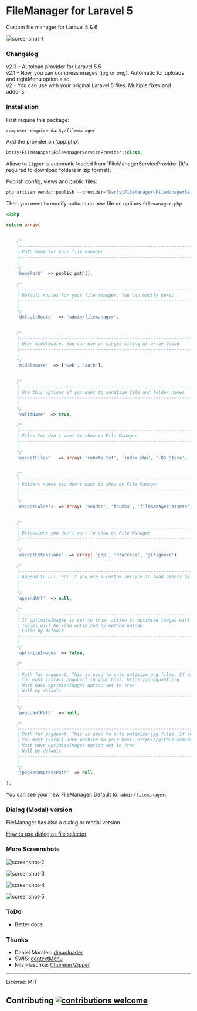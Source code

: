 # FileManager for Laravel 5

Custom file manager for Laravel 5 & 6

![screenshot-1](https://cloud.githubusercontent.com/assets/74367/15646143/77016990-265c-11e6-9ecc-d82ae2c74f71.png)

### Changelog
v2.3 - Autoload provider for Laravel 5.5     
v2.1 - Now, you can compress images (jpg or png). Automatic for uploads and rightMenu option also.   
v2 - You can use with your original Laravel 5 files. Multiple fixes and addons.


### Installation

First require this package:

```sh
composer require dar3y/filemanager
```

Add the provider on ‘app.php’:
```php
Dar3y\FileManager\FileManagerServiceProvider::class,
```

Aliase to `Zipper` is automatic loaded from `FileManagerServiceProvider (It's required to download folders in zip format): 


Publish config, views and public files:
```php
php artisan vendor:publish --provider="Dar3y\FileManager\FileManagerServiceProvider"
```

Then you need to modify options on new file on options `filemanager.php`

```php
<?php

return array(


    /*
    |--------------------------------------------------------------------------
    | Path home for your file manager
    |--------------------------------------------------------------------------
    |
    */
    'homePath'  => public_path(),

    /*
    |--------------------------------------------------------------------------
    | Default routes for your file manager. You can modify here:
    |--------------------------------------------------------------------------
    |
    */
    'defaultRoute'  => 'admin/filemanager',


    /*
    |--------------------------------------------------------------------------
    | User middleware. You can use or single string or array based
    |--------------------------------------------------------------------------
    |
    */
    'middleware'  => ['web', 'auth'],


    /*
    |--------------------------------------------------------------------------
    | Use this options if you want to sanitize file and folder names
    |--------------------------------------------------------------------------
    |
    */
    'validName'  => true,

    /*
    |--------------------------------------------------------------------------
    | Files You don't want to show on File Manager
    |--------------------------------------------------------------------------
    |
    */
    'exceptFiles'   => array( 'robots.txt', 'index.php', '.DS_Store', '.Thumbs.db'),


    /*
    |--------------------------------------------------------------------------
    | Folders names you don't want to show on File Manager
    |--------------------------------------------------------------------------
    |
    */
    'exceptFolders' => array( 'vendor', 'thumbs', 'filemanager_assets'),


    /*
    |--------------------------------------------------------------------------
    | Extensions you don't want to show on File Manager
    |--------------------------------------------------------------------------
    |
    */
    'exceptExtensions'  => array( 'php', 'htaccess', 'gitignore'),

    /*
    |--------------------------------------------------------------------------
    | Append tu url. For if you use a custom service to load assets by url. Example here: http://stackoverflow.com/a/36351219/4042595
    |--------------------------------------------------------------------------
    |
    */
    'appendUrl'  => null,

    /*
    |--------------------------------------------------------------------------
    | If optimizeImages is set tu true, action to optimize images will be available under contextualMenu.
    | Images will be also optimized by method upload
    | False by default
    |--------------------------------------------------------------------------
    |
    */
    'optimizeImages' => false,

    /*
    |--------------------------------------------------------------------------
    | Path for pngquant. This is used to auto optimize png files. If set to null, FileManager will not optimize png files.
    | You must install pngquant in your host. https://pngquant.org
    | Must have optimizeImages option set to true
    | Null by default
    |--------------------------------------------------------------------------
    |
    */
    'pngquantPath'  => null,

    /*
    |--------------------------------------------------------------------------
    | Path for pngquant. This is used to auto optimize jpg files. If set to null, FileManager will not optimize jpg files.
    | You must install JPEG Archive in your host. https://github.com/danielgtaylor/jpeg-archive
    | Must have optimizeImages option set to true
    | Null by default
    |--------------------------------------------------------------------------
    |
    */
    'jpegRecompressPath'  => null,

);
```

You can see your new FileManager. Default to: `admin/filemanager`.

### Dialog (Modal) version

FileManager has also a dialog or modal version.

[How to use dialog as file selector](dialog.md)


### More Screenshots

![screenshot-2](https://cloud.githubusercontent.com/assets/74367/15646186/a05dfe2a-265c-11e6-8374-0e6673b23508.png)

![screenshot-3](https://cloud.githubusercontent.com/assets/74367/15646188/a0964168-265c-11e6-86fb-b17c9e781c28.png)

![screenshot-4](https://cloud.githubusercontent.com/assets/74367/15646187/a07894a6-265c-11e6-84b3-ff4b7cac3203.png)

![screenshot-5](https://cloud.githubusercontent.com/assets/74367/15646185/a03df24c-265c-11e6-9b0e-349bebd5d241.png)



### ToDo

 * Better docs

### Thanks
* Daniel Morales: [dmuploader][1]
* SWIS: [contextMenu][2]
* Nils Plaschke: [Chumper/Zipper][3]

---- 
License: MIT

## Contributing [![contributions welcome](https://img.shields.io/badge/contributions-welcome-brightgreen.svg?style=flat)](https://github.com/Krato/Laravel-5-File-Manager/issues)




[1]:	https://github.com/danielm/uploader
[2]:	https://github.com/swisnl/jQuery-contextMenu
[3]:    https://github.com/Chumper/Zipper
